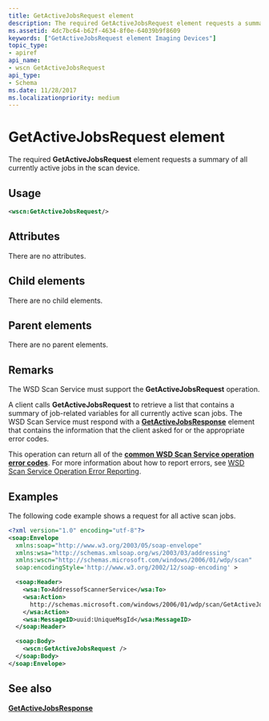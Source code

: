 ```yaml
---
title: GetActiveJobsRequest element
description: The required GetActiveJobsRequest element requests a summary of all currently active jobs in the scan device.
ms.assetid: 4dc7bc64-b62f-4634-8f0e-64039b9f8609
keywords: ["GetActiveJobsRequest element Imaging Devices"]
topic_type:
- apiref
api_name:
- wscn GetActiveJobsRequest
api_type:
- Schema
ms.date: 11/28/2017
ms.localizationpriority: medium
---
```


# GetActiveJobsRequest element


The required **GetActiveJobsRequest** element requests a summary of all currently active jobs in the scan device.

Usage
-----

```xml
<wscn:GetActiveJobsRequest/>
```

Attributes
----------

There are no attributes.

## Child elements


There are no child elements.

## Parent elements


There are no parent elements.

Remarks
-------

The WSD Scan Service must support the **GetActiveJobsRequest** operation.

A client calls **GetActiveJobsRequest** to retrieve a list that contains a summary of job-related variables for all currently active scan jobs. The WSD Scan Service must respond with a [**GetActiveJobsResponse**](getactivejobsresponse.md) element that contains the information that the client asked for or the appropriate error codes.

This operation can return all of the [**common WSD Scan Service operation error codes**](common-wsd-scan-service-operation-error-codes.md). For more information about how to report errors, see [WSD Scan Service Operation Error Reporting](wsd-scan-service-operation-error-reporting.md).

Examples
--------

The following code example shows a request for all active scan jobs.

```xml
<?xml version="1.0" encoding="utf-8"?>
<soap:Envelope
  xmlns:soap="http://www.w3.org/2003/05/soap-envelope"
  xmlns:wsa="http://schemas.xmlsoap.org/ws/2003/03/addressing"
  xmlns:wscn="http://schemas.microsoft.com/windows/2006/01/wdp/scan"
  soap:encodingStyle='http://www.w3.org/2002/12/soap-encoding' >

  <soap:Header>
    <wsa:To>AddressofScannerService</wsa:To>
    <wsa:Action>
      http://schemas.microsoft.com/windows/2006/01/wdp/scan/GetActiveJobs
    </wsa:Action>
    <wsa:MessageID>uuid:UniqueMsgId</wsa:MessageID>
  </soap:Header>

  <soap:Body>
    <wscn:GetActiveJobsRequest />
  </soap:Body>
</soap:Envelope>
```

## See also


[**GetActiveJobsResponse**](getactivejobsresponse.md)

 

 






